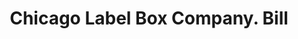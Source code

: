 ---
doi: 10.7916/D8FB6DXV
date_other: '1900'
date_other_textual: 1900-1909
form: printed ephemera
genre:
- Invoices
name:
- Chicago Label Box Company
object_in_context_url: https://biggert.cul.columbia.edu/items/view/ave_biggert_00171
subject_hierarchical_geographic:
- Chicago, Illinois, United States
subject_name:
- Chicago Label Box Company
title: Chicago Label Box Company. Bill
sort_title: Chicago Label Box Company. Bill
call_number: ave_biggert_00171
coordinates:
- 41.83694444444445,-87.68472222222222
pid: ave_biggert_00171
identifiers: ave_biggert_00171
thumbnail: https://derivativo-2.library.columbia.edu/iiif/2/ldpd:345232/full/!256,256/0/native.jpg
permalink: "/biggert/ave_biggert_00171/"
layout: iiif-image-page
---